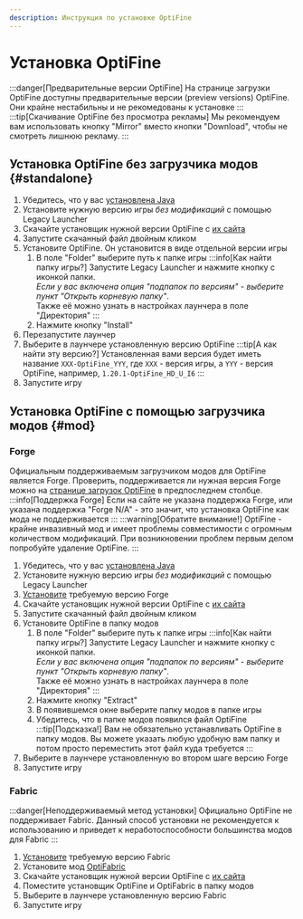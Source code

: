 ```yaml
---
description: Инструкция по установке OptiFine
---
```

# Установка OptiFine
:::danger[Предварительные версии OptiFine]
На странице загрузки OptiFine доступны предварительные версии (preview versions) OptiFine. Они крайне нестабильны и не рекомедованы к установке
:::
:::tip[Скачивание OptiFine без просмотра рекламы]
Мы рекомендуем вам использовать кнопку "Mirror" вместо кнопки "Download", чтобы не смотреть лишнюю рекламу.
:::

## Установка OptiFine без загрузчика модов {#standalone}
1. Убедитесь, что у вас [установлена Java](../faq/java)
2. Установите нужную версию игры *без модификаций* с помощью Legacy Launcher
3. Скачайте установщик нужной версии OptiFine с [их сайта](https://optifine.net/downloads)
4. Запустите скачанный файл двойным кликом
5. Установите OptiFine. Он установится в виде отдельной версии игры
    1. В поле "Folder" выберите путь к папке игры
        :::info[Как найти папку игры?]
        Запустите Legacy Launcher и нажмите кнопку с иконкой папки.  
        *Если у вас включена опция "подпапок по версиям" - выберите пункт "Открыть корневую папку"*.  
        Также её можно узнать в настройках лаунчера в поле "Директория"
        :::
    3. Нажмите кнопку "Install"
5. Перезапустите лаунчер
6. Выберите в лаунчере установленную версию OptiFine
    :::tip[А как найти эту версию?]
    Установленная вами версия будет иметь название `XXX-OptiFine_YYY`, где `XXX` - версия игры, а `YYY` - версия OptiFine, например, `1.20.1-OptiFine_HD_U_I6`
    :::
7. Запустите игру

## Установка OptiFine с помощью загрузчика модов {#mod}
### Forge
Официальным поддерживаемым загрузчиком модов для OptiFine является Forge.
Проверить, поддерживается ли нужная версия Forge можно на [странице загрузок OptiFine](https://optifine.net/downloads) в предпоследнем столбце.
:::info[Поддержка Forge]
Если на сайте не указана поддержка Forge, или указана поддержка "Forge N/A" - это значит, что установка OptiFine как мода не поддерживается
:::
:::warning[Обратите внимание!]
OptiFine - крайне инвазивный мод и имеет проблемы совместимости с огромным количеством модификаций. При возникновении проблем первым делом попробуйте удаление OptiFine.
:::
1. Убедитесь, что у вас [установлена Java](../faq/java)
2. Установите нужную версию игры *без модификаций* с помощью Legacy Launcher
3. [Установите](./forge) требуемую версию Forge
4. Скачайте установщик нужной версии OptiFine с [их сайта](https://optifine.net/downloads)
5. Запустите скачанный файл двойным кликом
6. Установите OptiFine в папку модов
    1. В поле "Folder" выберите путь к папке игры
        :::info[Как найти папку игры?]
        Запустите Legacy Launcher и нажмите кнопку с иконкой папки.  
        *Если у вас включена опция "подпапок по версиям" - выберите пункт "Открыть корневую папку"*.  
        Также её можно узнать в настройках лаунчера в поле "Директория"
        :::
    2. Нажмите кнопку "Extract"
    3. В появившемся окне выберите папку модов в папке игры
    4. Убедитесь, что в папке модов появился файл OptiFine
        :::tip[Подсказка!]
        Вам не обязательно устанавливать OptiFine в папку модов. Вы можете указать любую удобную вам папку и потом просто переместить этот файл куда требуется
        :::
7. Выберите в лаунчере установленную во втором шаге версию Forge
8. Запустите игру

### Fabric
:::danger[Неподдерживаемый метод установки]
Официально OptiFine не поддерживает Fabric. Данный способ установки не рекомендуется к использованию и приведет к неработоспособности большинства модов для Fabric
:::
1.  [Установите](./fabric) требуемую версию Fabric
2. Установите мод [OptiFabric](https://www.curseforge.com/minecraft/mc-mods/optifabric)
3. Скачайте установщик нужной версии OptiFine с [их сайта](https://optifine.net/downloads)
4. Поместите установщик OptiFine и OptiFabric в папку модов
5. Выберите в лаунчере установленную версию Fabric
6. Запустите игру
